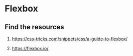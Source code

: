 # Flexbox

## Find the resources

1. https://css-tricks.com/snippets/css/a-guide-to-flexbox/

2. https://flexbox.io/
